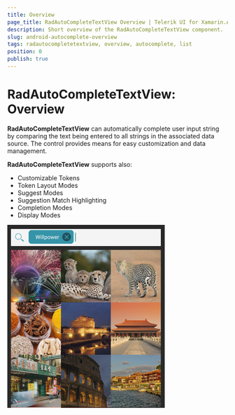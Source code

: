 ```yaml
---
title: Overview
page_title: RadAutoCompleteTextView Overview | Telerik UI for Xamarin.Android Documentation
description: Short overview of the RadAutoCompleteTextView component.
slug: android-autocomplete-overview
tags: radautocompletetextview, overview, autocomplete, list
position: 0
publish: true
---
```


# RadAutoCompleteTextView: Overview

**RadAutoCompleteTextView** can automatically complete user input string by comparing the text being entered to all strings in the associated data source. The control provides means for easy customization and data management.

**RadAutoCompleteTextView** supports also:

- Customizable Tokens
- Token Layout Modes
- Suggest Modes
- Suggestion Match Highlighting
- Completion Modes
- Display Modes

![TelerikUI-AutoComplete-Overview](images/autocomplete-overview.png "Overview")

